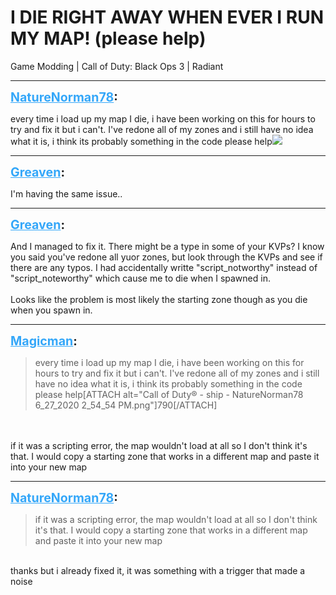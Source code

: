 # I DIE RIGHT AWAY WHEN EVER I RUN MY MAP! (please help)
Game Modding | Call of Duty: Black Ops 3 | Radiant

---
<strong style="font-size: 1.4em;"><span style="text-decoration: underline;text-decoration-color: #34a7f9;"><span style="color:#34a7f9;">NatureNorman78</span></span>:</strong>

<p>every time i load up my map I die, i have been working on this for hours to try and fix it but i can&#39;t. I&#39;ve redone all of my zones and i still have no idea what it is, i think its probably something in the code please help<img style="max-width: 500px;" src="{{ '/wiki/threads/assets/a.790.png' | relative_url }}"></p>

---
<strong style="font-size: 1.4em;"><span style="text-decoration: underline;text-decoration-color: #34a7f9;"><span style="color:#34a7f9;">Greaven</span></span>:</strong>

<p>I&#39;m having the same issue..</p>

---
<strong style="font-size: 1.4em;"><span style="text-decoration: underline;text-decoration-color: #34a7f9;"><span style="color:#34a7f9;">Greaven</span></span>:</strong>

<p>And I managed to fix it. There might be a type in some of your KVPs? I know you said you&#39;ve redone all yuor zones, but look through the KVPs and see if there are any typos. I had accidentally writte &quot;script_notworthy&quot; instead of &quot;script_noteworthy&quot; which cause me to die when I spawned in. <br /><br />Looks like the problem is most likely the starting zone though as you die when you spawn in.</p>

---
<strong style="font-size: 1.4em;"><span style="text-decoration: underline;text-decoration-color: #34a7f9;"><span style="color:#34a7f9;">Magicman</span></span>:</strong>

<p><blockquote>every time i load up my map I die, i have been working on this for hours to try and fix it but i can&#39;t. I&#39;ve redone all of my zones and i still have no idea what it is, i think its probably something in the code please help[ATTACH alt=&quot;Call of Duty&#174;  - ship - NatureNorman78 6_27_2020 2_54_54 PM.png&quot;]790[/ATTACH]<br /></blockquote><br /><br />if it was a scripting error, the map wouldn&#39;t load at all so I don&#39;t think it&#39;s that. I would copy a starting zone that works in a different map and paste it into your new map</p>

---
<strong style="font-size: 1.4em;"><span style="text-decoration: underline;text-decoration-color: #34a7f9;"><span style="color:#34a7f9;">NatureNorman78</span></span>:</strong>

<p><blockquote>if it was a scripting error, the map wouldn&#39;t load at all so I don&#39;t think it&#39;s that. I would copy a starting zone that works in a different map and paste it into your new map<br /></blockquote><br /> thanks but i already fixed it, it was something with a trigger that made a noise</p>
